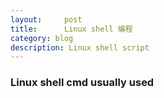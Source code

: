 ```yaml
---
layout:     post
title:      Linux shell 编程
category: blog
description: Linux shell script
---
```



### Linux shell cmd usually used


